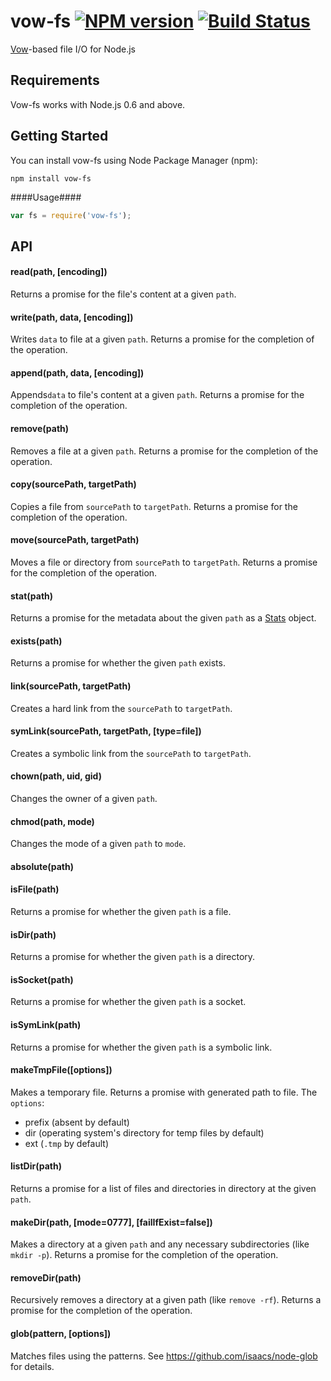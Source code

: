 vow-fs [![NPM version](https://badge.fury.io/js/vow-fs.png)](http://badge.fury.io/js/vow-fs) [![Build Status](https://secure.travis-ci.org/dfilatov/vow-fs.png)](http://travis-ci.org/dfilatov/vow-fs)
======

[Vow](https://github.com/dfilatov/vow)-based file I/O for Node.js

Requirements
------------
Vow-fs works with Node.js 0.6 and above.

Getting Started
---------------
You can install vow-fs using Node Package Manager (npm):

    npm install vow-fs

####Usage####
````javascript
var fs = require('vow-fs');
````

API
---
#### read(path, [encoding])
Returns a promise for the file's content at a given ````path````.
#### write(path, data, [encoding])
Writes ````data```` to file at a given ````path````. Returns a promise for the completion of the operation.
#### append(path, data, [encoding])
Appends````data```` to file's content at a given ````path````. Returns a promise for the completion of the operation.
#### remove(path)
Removes a file at a given ````path````. Returns a promise for the completion of the operation.
#### copy(sourcePath, targetPath)
Copies a file from ````sourcePath```` to ````targetPath````. Returns a promise for the completion of the operation.
#### move(sourcePath, targetPath)
Moves a file or directory from ````sourcePath```` to ````targetPath````. Returns a promise for the completion of the operation.
#### stat(path)
Returns a promise for the metadata about the given ````path```` as a [Stats](http://nodejs.org/api/fs.html#fs_class_fs_stats) object.
#### exists(path)
Returns a promise for whether the given ````path```` exists.
#### link(sourcePath, targetPath)
Creates a hard link from the ````sourcePath```` to ````targetPath````.
#### symLink(sourcePath, targetPath, [type=file])
Creates a symbolic link from the ````sourcePath```` to ````targetPath````.
#### chown(path, uid, gid)
Changes the owner of a given ````path````.
#### chmod(path, mode)
Changes the mode of a given ````path```` to ````mode````.
#### absolute(path)
#### isFile(path)
Returns a promise for whether the given ````path```` is a file.
#### isDir(path)
Returns a promise for whether the given ````path```` is a directory.
#### isSocket(path)
Returns a promise for whether the given ````path```` is a socket.
#### isSymLink(path)
Returns a promise for whether the given ````path```` is a symbolic link.
#### makeTmpFile([options])
Makes a temporary file. Returns a promise with generated path to file.
The ````options````:
  * prefix (absent by default)
  * dir (operating system's directory for temp files by default)
  * ext (````.tmp```` by default)

#### listDir(path)
Returns a promise for a list of files and directories in directory at the given ````path````.
#### makeDir(path, [mode=0777], [failIfExist=false])
Makes a directory at a given ````path```` and any necessary subdirectories (like ````mkdir -p````). Returns a promise for the completion of the operation.
#### removeDir(path)
Recursively removes a directory at a given path (like ````remove -rf````). Returns a promise for the completion of the operation.
#### glob(pattern, [options])
Matches files using the patterns. See https://github.com/isaacs/node-glob for details.
